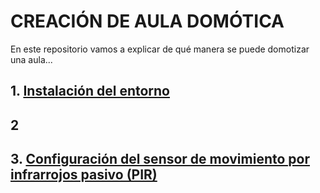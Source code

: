 # CREACIÓN DE AULA DOMÓTICA
En este repositorio vamos a explicar de qué manera se puede domotizar una aula...

## 1. [Instalación del entorno](https://github.com/ieshm-2daw/edificios-inteligentes-final-rec/blob/main/Instalaci%C3%B3n%20del%20entorno.md)

## 2 

## 3. [Configuración del sensor de movimiento por infrarrojos pasivo (PIR)](https://github.com/ieshm-2daw/edificios-inteligentes-final-rec/blob/main/Configuración%20del%20Sensor%20de%20movimiento%20por%20infrarrojos%20pasivo%20(PIR).md)
